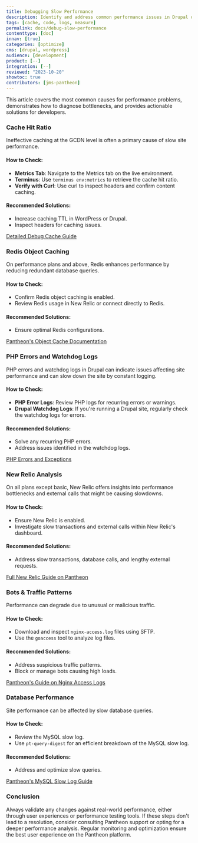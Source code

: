 ```yaml
---
title: Debugging Slow Performance
description: Identify and address common performance issues in Drupal or WordPress.
tags: [cache, code, logs, measure]
permalink: docs/debug-slow-performance
contenttype: [doc]
innav: [true]
categories: [optimize]
cms: [drupal, wordpress]
audience: [development]
product: [--]
integration: [--]
reviewed: "2023-10-20"
showtoc: true
contributors: [jms-pantheon]
---
```


This article covers the most common causes for performance problems, demonstrates how to diagnose bottlenecks, and provides actionable solutions for developers.

### Cache Hit Ratio

Ineffective caching at the GCDN level is often a primary cause of slow site performance.

#### How to Check:

- **Metrics Tab**: Navigate to the Metrics tab on the live environment.
- **Terminus**: Use `terminus env:metrics` to retrieve the cache hit ratio.
- **Verify with Curl**: Use curl to inspect headers and confirm content caching.

#### Recommended Solutions:

- Increase caching TTL in WordPress or Drupal.
- Inspect headers for caching issues.

[Detailed Debug Cache Guide](/debug-cache)

### Redis Object Caching

On performance plans and above, Redis enhances performance by reducing redundant database queries.

#### How to Check:

- Confirm Redis object caching is enabled.
- Review Redis usage in New Relic or connect directly to Redis.

#### Recommended Solutions:

- Ensure optimal Redis configurations.

[Pantheon's Object Cache Documentation](/object-cache)

### PHP Errors and Watchdog Logs

PHP errors and watchdog logs in Drupal can indicate issues affecting site performance and can slow down the site by constant logging.

#### How to Check:

- **PHP Error Logs**: Review PHP logs for recurring errors or warnings.
- **Drupal Watchdog Logs**: If you're running a Drupal site, regularly check the watchdog logs for errors.

#### Recommended Solutions:

- Solve any recurring PHP errors.
- Address issues identified in the watchdog logs.

[PHP Errors and Exceptions](/guides/php/php-errors)

### New Relic Analysis

On all plans except basic, New Relic offers insights into performance bottlenecks and external calls that might be causing slowdowns.

#### How to Check:

- Ensure New Relic is enabled.
- Investigate slow transactions and external calls within New Relic's dashboard.

#### Recommended Solutions:

- Address slow transactions, database calls, and lengthy external requests.

[Full New Relic Guide on Pantheon](/guides/new-relic)

### Bots & Traffic Patterns

Performance can degrade due to unusual or malicious traffic.

#### How to Check:

- Download and inspect `nginx-access.log` files using SFTP.
- Use the `goaccess` tool to analyze log files.

#### Recommended Solutions:

- Address suspicious traffic patterns.
- Block or manage bots causing high loads.

[Pantheon's Guide on Nginx Access Logs](/guides/logs-pantheon/nginx-access-logs)

### Database Performance

Site performance can be affected by slow database queries.

#### How to Check:

- Review the MySQL slow log.
- Use `pt-query-digest` for an efficient breakdown of the MySQL slow log.

#### Recommended Solutions:

- Address and optimize slow queries.

[Pantheon's MySQL Slow Log Guide](/guides/mariadb-mysql/mysql-slow-log)

### Conclusion

Always validate any changes against real-world performance, either through user experiences or performance testing tools. If these steps don't lead to a resolution, consider consulting Pantheon support or opting for a deeper performance analysis. Regular monitoring and optimization ensure the best user experience on the Pantheon platform.
